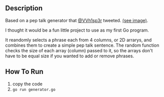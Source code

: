 
## Description

Based on a pep talk generator that [@VVh1sp3r](https://twitter.com/VVh1sp3r) tweeted. [(see image)](https://pbs.twimg.com/media/FJgwQhBXMAUR34M?format=jpg&name=medium).  

I thought it would be a fun little project to use as my first Go program.  

It reandomly selects a phrase each from 4 columns, or 2D arrarys, and combines them to create a simple pep talk sentence. The random function checks the size of each array (column) passed to it, so the arrays don't have to be equal size if you wanted to add or remove phrases.  

## How To Run

1. copy the code  
1. `go run generator.go`  
